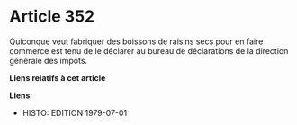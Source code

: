 # Article 352

Quiconque veut fabriquer des boissons de raisins secs pour en faire commerce est tenu de le déclarer au bureau de
déclarations de la direction générale des impôts.

**Liens relatifs à cet article**

**Liens**:

  - HISTO: EDITION 1979-07-01
